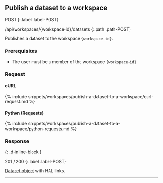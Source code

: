 ## Publish a dataset to a workspace

POST
{:.label .label-POST}

/api/workspaces/{workspace-id}/datasets
{:.path .path-POST}

Publishes a dataset to the workspace `{workspace-id}`.

### Prerequisites

- The user must be a member of the workspace `{workspace-id}`

### Request

#### cURL
{% include snippets/workspaces/publish-a-dataset-to-a-workspace/curl-request.md %}

#### Python (Requests)

{% include snippets/workspaces/publish-a-dataset-to-a-workspace/python-requests.md %}

### Response
{: .d-inline-block }

201 / 200
{:.label .label-POST}

[Dataset object](datasets#dataset-object) with HAL links.

---
